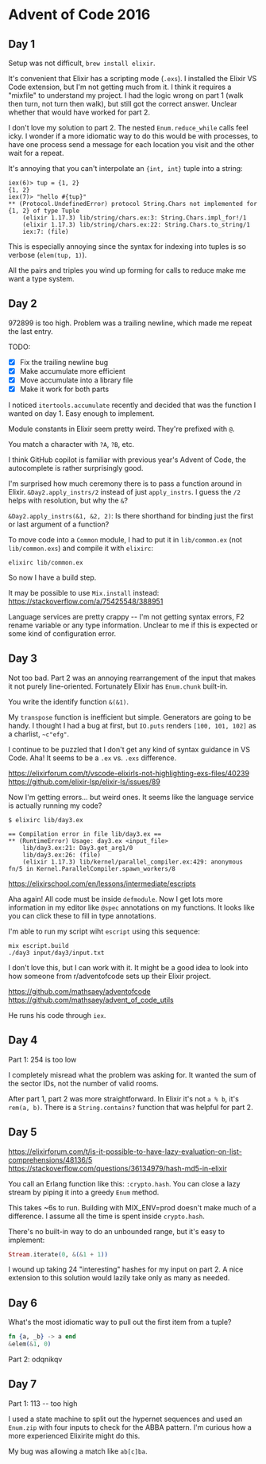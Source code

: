 # Advent of Code 2016

## Day 1

Setup was not difficult, `brew install elixir`.

It's convenient that Elixir has a scripting mode (`.exs`).
I installed the Elixir VS Code extension, but I'm not getting much from it. I think it requires a "mixfile" to understand my project.
I had the logic wrong on part 1 (walk then turn, not turn then walk), but still got the correct answer. Unclear whether that would have worked for part 2.

I don't love my solution to part 2. The nested `Enum.reduce_while` calls feel icky. I wonder if a more idiomatic way to do this would be with processes, to have one process send a message for each location you visit and the other wait for a repeat.

It's annoying that you can't interpolate an `{int, int}` tuple into a string:

```
iex(6)> tup = {1, 2}
{1, 2}
iex(7)> "hello #{tup}"
** (Protocol.UndefinedError) protocol String.Chars not implemented for {1, 2} of type Tuple
    (elixir 1.17.3) lib/string/chars.ex:3: String.Chars.impl_for!/1
    (elixir 1.17.3) lib/string/chars.ex:22: String.Chars.to_string/1
    iex:7: (file)
```

This is especially annoying since the syntax for indexing into tuples is so verbose (`elem(tup, 1)`).

All the pairs and triples you wind up forming for calls to reduce make me want a type system.

## Day 2

972899 is too high.
Problem was a trailing newline, which made me repeat the last entry.

TODO:

- [x] Fix the trailing newline bug
- [x] Make accumulate more efficient
- [x] Move accumulate into a library file
- [x] Make it work for both parts

I noticed `itertools.accumulate` recently and decided that was the function I wanted on day 1. Easy enough to implement.

Module constants in Elixir seem pretty weird. They're prefixed with `@`.

You match a character with `?A`, `?B`, etc.

I think GitHub copilot is familiar with previous year's Advent of Code, the autocomplete is rather surprisingly good.

I'm surprised how much ceremony there is to pass a function around in Elixir. `&Day2.apply_instrs/2` instead of just `apply_instrs`. I guess the `/2` helps with resolution, but why the `&`?

`&Day2.apply_instrs(&1, &2, 2)`: Is there shorthand for binding just the first or last argument of a function?

To move code into a `Common` module, I had to put it in `lib/common.ex` (not `lib/common.exs`) and compile it with `elixirc`:

    elixirc lib/common.ex

So now I have a build step.

It may be possible to use `Mix.install` instead: https://stackoverflow.com/a/75425548/388951

Language services are pretty crappy -- I'm not getting syntax errors, F2 rename variable or any type information. Unclear to me if this is expected or some kind of configuration error.

## Day 3

Not too bad. Part 2 was an annoying rearrangement of the input that makes it not purely line-oriented. Fortunately Elixir has `Enum.chunk` built-in.

You write the identify function `&(&1)`.

My `transpose` function is inefficient but simple. Generators are going to be handy. I thought I had a bug at first, but `IO.puts` renders `[100, 101, 102]` as a charlist, `~c"efg"`.

I continue to be puzzled that I don't get any kind of syntax guidance in VS Code. Aha! It seems to be a `.ex` vs. `.exs` difference.

https://elixirforum.com/t/vscode-elixirls-not-highlighting-exs-files/40239
https://github.com/elixir-lsp/elixir-ls/issues/89

Now I'm getting errors… but weird ones. It seems like the language service is actually running my code?

```
$ elixirc lib/day3.ex

== Compilation error in file lib/day3.ex ==
** (RuntimeError) Usage: day3.ex <input_file>
    lib/day3.ex:21: Day3.get_arg1/0
    lib/day3.ex:26: (file)
    (elixir 1.17.3) lib/kernel/parallel_compiler.ex:429: anonymous fn/5 in Kernel.ParallelCompiler.spawn_workers/8
```

https://elixirschool.com/en/lessons/intermediate/escripts

Aha again! All code must be inside `defmodule`. Now I get lots more information in my editor like `@spec` annotations on my functions. It looks like you can click these to fill in type annotations.

I'm able to run my script wiht `escript` using this sequence:

    mix escript.build
    ./day3 input/day3/input.txt

I don't love this, but I can work with it. It might be a good idea to look into how someone from r/adventofcode sets up their Elixir project.

https://github.com/mathsaey/adventofcode
https://github.com/mathsaey/advent_of_code_utils

He runs his code through `iex`.

## Day 4

Part 1: 254 is too low

I completely misread what the problem was asking for. It wanted the sum of the sector IDs, not the number of valid rooms.

After part 1, part 2 was more straightforward. In Elixir it's not `a % b`, it's `rem(a, b)`. There is a `String.contains?` function that was helpful for part 2.

## Day 5

https://elixirforum.com/t/is-it-possible-to-have-lazy-evaluation-on-list-comprehensions/48136/5
https://stackoverflow.com/questions/36134979/hash-md5-in-elixir

You call an Erlang function like this: `:crypto.hash`.
You can close a lazy stream by piping it into a greedy `Enum` method.

This takes ~6s to run. Building with MIX_ENV=prod doesn't make much of a difference. I assume all the time is spent inside `crypto.hash`.

There's no built-in way to do an unbounded range, but it's easy to implement:

```elixir
Stream.iterate(0, &(&1 + 1))
```

I wound up taking 24 "interesting" hashes for my input on part 2. A nice extension to this solution would lazily take only as many as needed.

## Day 6

What's the most idiomatic way to pull out the first item from a tuple?

```elixir
fn {a, _b} -> a end
&elem(&1, 0)
```

Part 2: odqnikqv

## Day 7

Part 1: 113 -- too high

I used a state machine to split out the hypernet sequences and used an `Enum.zip` with four inputs to check for the ABBA pattern. I'm curious how a more experienced Elixirite might do this.

My bug was allowing a match like `ab[c]ba`.
